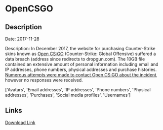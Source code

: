 # OpenCSGO

## Description

Date: 2017-11-28

Description:
In December 2017, the website for purchasing Counter-Strike skins known as <a href="http://opencsgo.com" target="_blank" rel="noopener">Open CS:GO</a> (Counter-Strike: Global Offensive) suffered a data breach (address since redirects to dropgun.com). The 10GB file contained an extensive amount of personal information including email and IP addresses, phone numbers, physical addresses and purchase histories. <a href="https://www.troyhunt.com/streamlining-data-breach-disclosures-a-step-by-step-process" target="_blank" rel="noopener">Numerous attempts were made to contact Open CS:GO about the incident</a>, however no responses were received.


['Avatars', 'Email addresses', 'IP addresses', 'Phone numbers', 'Physical addresses', 'Purchases', 'Social media profiles', 'Usernames']

## Links

[Download Link](https://link-to.net/1229997/768.9189888661223/dynamic/?r=b3BlbmNzZ28uY29t)